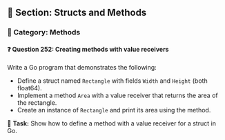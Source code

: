 ## 📘 Section: Structs and Methods  
### 🔹 Category: Methods  
#### ❓ Question 252: Creating methods with value receivers

Write a Go program that demonstrates the following:

- Define a struct named `Rectangle` with fields `Width` and `Height` (both float64).
- Implement a method `Area` with a value receiver that returns the area of the rectangle.
- Create an instance of `Rectangle` and print its area using the method.

🔧 **Task:** Show how to define a method with a value receiver for a struct in Go.
